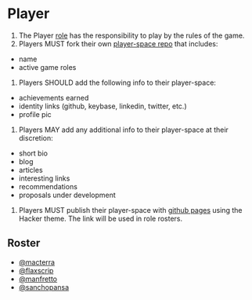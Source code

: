 # Player

1. The Player [role](/Cryptonomicon/Roles/) has the responsibility to play by the rules of the game.
1. Players MUST fork their own [player-space repo](https://github.com/cryptotechguru/player-space) that includes:
* name
* active game roles
1. Players SHOULD add the following info to their player-space:
* achievements earned
* identity links (github, keybase, linkedin, twitter, etc.)
* profile pic
1. Players MAY add any additional info to their player-space at their discretion:
* short bio
* blog
* articles
* interesting links
* recommendations
* proposals under development
1. Players MUST publish their player-space with [github pages](https://pages.github.com/) using the Hacker theme. The link will be used in role rosters.

## Roster

* [@macterra](https://macterra.github.io/macterra-space/)
* [@flaxscrip](https://flaxscrip.github.io/flaxscrip-space/)
* [@manfretto](https://manfretto.github.io/Manfretto-space/)
* [@sanchopansa](https://github.com/sanchopansa/player-space)
